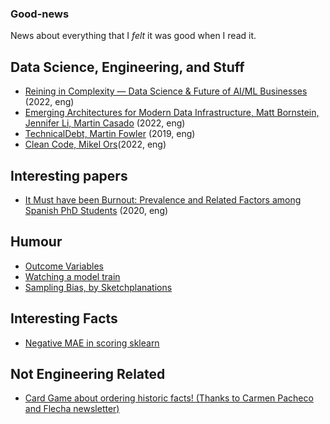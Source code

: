### Good-news
News about everything that I _felt_ it was good when I read it.


## Data Science, Engineering, and Stuff
- [Reining in Complexity — Data Science & Future of AI/ML Businesses](https://future.a16z.com/podcasts/ai-ml-economics-complexity-data-science-company-building/) (2022, eng)
- [Emerging Architectures for Modern Data Infrastructure, Matt Bornstein, Jennifer Li, Martin Casado](https://future.a16z.com/emerging-architectures-modern-data-infrastructure/) (2022, eng)
- [TechnicalDebt, Martin Fowler](https://martinfowler.com/bliki/TechnicalDebt.html) (2019, eng)
- [Clean Code, Mikel Ors](https://medium.com/clarityai-engineering/clean-code-a-practical-approach-896546435235)(2022, eng)



## Interesting papers
- [It Must have been Burnout: Prevalence and Related Factors among Spanish PhD Students](https://www.cambridge.org/core/journals/spanish-journal-of-psychology/article/abs/it-must-have-been-burnout-prevalence-and-related-factors-among-spanish-phd-students/424837BF6DBA02642315B12DA38CFAA6) (2020, eng)

## Humour
- [Outcome Variables](https://www.linkedin.com/posts/javascript-developer_activity-6919527520950222848-hS89?utm_source=linkedin_share&utm_medium=member_desktop_web)
- [Watching a model train](https://www.linkedin.com/posts/deeplearningai_back-in-my-day-original-activity-6921834752194871296-XOxv?utm_source=linkedin_share&utm_medium=member_desktop_web)
- [Sampling Bias, by Sketchplanations](https://media-exp1.licdn.com/dms/image/C4E22AQEddMNZGoCgXA/feedshare-shrink_2048_1536/0/1651739918311?e=1654732800&v=beta&t=MJFJ-wLOMiywJFgtkIC3wJZHxv3Vov70-Mot0DXiHBw)

## Interesting Facts
- [Negative MAE in scoring sklearn](https://stackoverflow.com/questions/62125674/why-is-negative-mse-or-mas-scoring-parameter-like-neg-mean-absolute-error-in)

## Not Engineering Related
- [Card Game about ordering historic facts! (Thanks to Carmen Pacheco and Flecha newsletter)](https://wikitrivia.tomjwatson.com/)
